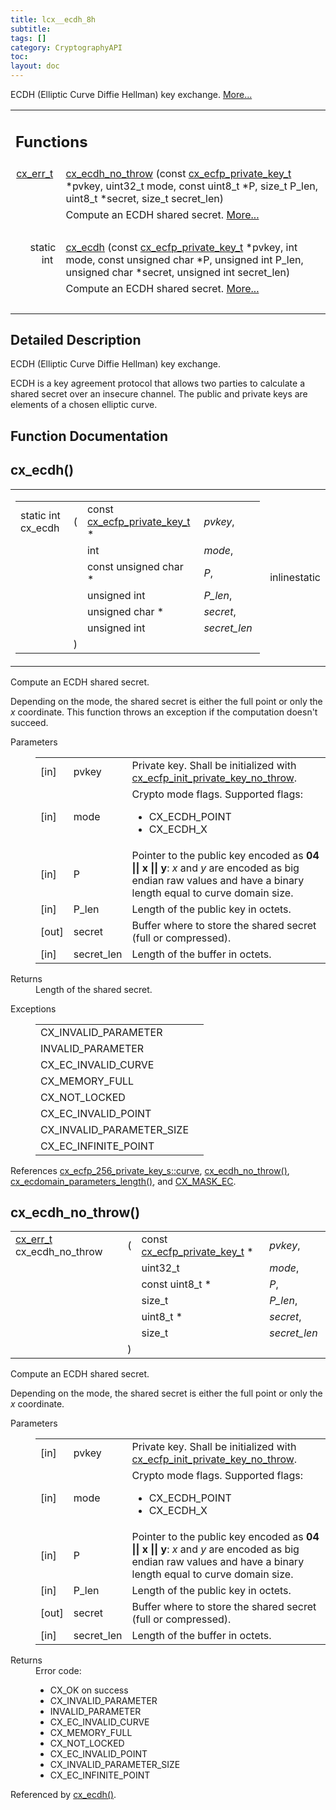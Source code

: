 ```yaml
---
title: lcx__ecdh_8h
subtitle:
tags: []
category: CryptographyAPI
toc:
layout: doc
---
```



<p>ECDH (Elliptic Curve Diffie Hellman) key exchange.  
<a href="#details">More...</a></p>
<table class="memberdecls">
<tr class="heading"><td colspan="2"><h2 class="groupheader"><a name="func-members"></a>
Functions</h2></td></tr>
<tr class="memitem:aa36d38a37ced925043a8d17b750e3f6e"><td class="memItemLeft" align="right" valign="top"><a class="el" href="../cx__errors_8h#a06db7f567671764f4980db9bc828fa85">cx_err_t</a>&#160;</td><td class="memItemRight" valign="bottom"><a class="el" href="../lcx__ecdh_8h#aa36d38a37ced925043a8d17b750e3f6e">cx_ecdh_no_throw</a> (const <a class="el" href="../cx__ecfp__256__private__key__s">cx_ecfp_private_key_t</a> *pvkey, uint32_t mode, const uint8_t *P, size_t P_len, uint8_t *secret, size_t secret_len)</td></tr>
<tr class="memdesc:aa36d38a37ced925043a8d17b750e3f6e"><td class="mdescLeft">&#160;</td><td class="mdescRight">Compute an ECDH shared secret.  <a href="#aa36d38a37ced925043a8d17b750e3f6e">More...</a><br /></td></tr>
<tr class="separator:aa36d38a37ced925043a8d17b750e3f6e"><td class="memSeparator" colspan="2">&#160;</td></tr>
<tr class="memitem:a9a4febd251d944d6c04b43c7330740ce"><td class="memItemLeft" align="right" valign="top">static int&#160;</td><td class="memItemRight" valign="bottom"><a class="el" href="../lcx__ecdh_8h#a9a4febd251d944d6c04b43c7330740ce">cx_ecdh</a> (const <a class="el" href="../cx__ecfp__256__private__key__s">cx_ecfp_private_key_t</a> *pvkey, int mode, const unsigned char *P, unsigned int P_len, unsigned char *secret, unsigned int secret_len)</td></tr>
<tr class="memdesc:a9a4febd251d944d6c04b43c7330740ce"><td class="mdescLeft">&#160;</td><td class="mdescRight">Compute an ECDH shared secret.  <a href="#a9a4febd251d944d6c04b43c7330740ce">More...</a><br /></td></tr>
<tr class="separator:a9a4febd251d944d6c04b43c7330740ce"><td class="memSeparator" colspan="2">&#160;</td></tr>
</table>
<a name="details" id="details"></a>

## Detailed Description

<div class="textblock"><p>ECDH (Elliptic Curve Diffie Hellman) key exchange. </p>
<p>ECDH is a key agreement protocol that allows two parties to calculate a shared secret over an insecure channel. The public and private keys are elements of a chosen elliptic curve. </p>
</div><h2 class="groupheader">Function Documentation</h2>
<a id="a9a4febd251d944d6c04b43c7330740ce"></a>
<h2 class="memtitle">cx_ecdh()</h2>

<div class="memitem">
<div class="memproto">
<table class="mlabels">
  <tr>
  <td class="mlabels-left">
      <table class="memname">
        <tr>
          <td class="memname">static int cx_ecdh </td>
          <td>(</td>
          <td class="paramtype">const <a class="el" href="../cx__ecfp__256__private__key__s">cx_ecfp_private_key_t</a> *&#160;</td>
          <td class="paramname"><em>pvkey</em>, </td>
        </tr>
        <tr>
          <td class="paramkey"></td>
          <td></td>
          <td class="paramtype">int&#160;</td>
          <td class="paramname"><em>mode</em>, </td>
        </tr>
        <tr>
          <td class="paramkey"></td>
          <td></td>
          <td class="paramtype">const unsigned char *&#160;</td>
          <td class="paramname"><em>P</em>, </td>
        </tr>
        <tr>
          <td class="paramkey"></td>
          <td></td>
          <td class="paramtype">unsigned int&#160;</td>
          <td class="paramname"><em>P_len</em>, </td>
        </tr>
        <tr>
          <td class="paramkey"></td>
          <td></td>
          <td class="paramtype">unsigned char *&#160;</td>
          <td class="paramname"><em>secret</em>, </td>
        </tr>
        <tr>
          <td class="paramkey"></td>
          <td></td>
          <td class="paramtype">unsigned int&#160;</td>
          <td class="paramname"><em>secret_len</em>&#160;</td>
        </tr>
        <tr>
          <td></td>
          <td>)</td>
          <td></td><td></td>
        </tr>
      </table>
  </td>
  <td class="mlabels-right">
<span class="mlabels"><span class="mlabel">inline</span><span class="mlabel">static</span></span>  </td>
  </tr>
</table>
</div><div class="memdoc">

<p>Compute an ECDH shared secret. </p>
<p>Depending on the mode, the shared secret is either the full point or only the <em>x</em> coordinate. This function throws an exception if the computation doesn't succeed.</p>
<dl class="params"><dt>Parameters</dt><dd>
  <table class="params">
    <tr><td class="paramdir">[in]</td><td class="paramname">pvkey</td><td>Private key. Shall be initialized with <a class="el" href="../lcx__ecfp_8h#aa60ed5c59930e787f187df1802b84ab5" title="Initialize a private key. ">cx_ecfp_init_private_key_no_throw</a>.</td></tr>
    <tr><td class="paramdir">[in]</td><td class="paramname">mode</td><td>Crypto mode flags. Supported flags:<ul>
<li>CX_ECDH_POINT</li>
<li>CX_ECDH_X</li>
</ul>
</td></tr>
    <tr><td class="paramdir">[in]</td><td class="paramname">P</td><td>Pointer to the public key encoded as <b>04 || x || y</b>: <em>x</em> and <em>y</em> are encoded as big endian raw values and have a binary length equal to curve domain size.</td></tr>
    <tr><td class="paramdir">[in]</td><td class="paramname">P_len</td><td>Length of the public key in octets.</td></tr>
    <tr><td class="paramdir">[out]</td><td class="paramname">secret</td><td>Buffer where to store the shared secret (full or compressed).</td></tr>
    <tr><td class="paramdir">[in]</td><td class="paramname">secret_len</td><td>Length of the buffer in octets.</td></tr>
  </table>
  </dd>
</dl>
<dl class="section return"><dt>Returns</dt><dd>Length of the shared secret.</dd></dl>
<dl class="exception"><dt>Exceptions</dt><dd>
  <table class="exception">
    <tr><td class="paramname">CX_INVALID_PARAMETER</td><td></td></tr>
    <tr><td class="paramname">INVALID_PARAMETER</td><td></td></tr>
    <tr><td class="paramname">CX_EC_INVALID_CURVE</td><td></td></tr>
    <tr><td class="paramname">CX_MEMORY_FULL</td><td></td></tr>
    <tr><td class="paramname">CX_NOT_LOCKED</td><td></td></tr>
    <tr><td class="paramname">CX_EC_INVALID_POINT</td><td></td></tr>
    <tr><td class="paramname">CX_INVALID_PARAMETER_SIZE</td><td></td></tr>
    <tr><td class="paramname">CX_EC_INFINITE_POINT</td><td></td></tr>
  </table>
  </dd>
</dl>

<p class="reference">References <a class="el" href="../cx__ecfp__256__private__key__s#a474bc8df07e877791f9b39dac8f9a8df">cx_ecfp_256_private_key_s::curve</a>, <a class="el" href="../lcx__ecdh_8h#aa36d38a37ced925043a8d17b750e3f6e">cx_ecdh_no_throw()</a>, <a class="el" href="../ox__ec_8h#a1c0a18bd483a254e2c7783442d32b002">cx_ecdomain_parameters_length()</a>, and <a class="el" href="../lcx__common_8h#a4550b2e093cd42ccf24e6b62df3747b4">CX_MASK_EC</a>.</p>

</div>
</div>
<a id="aa36d38a37ced925043a8d17b750e3f6e"></a>
<h2 class="memtitle">cx_ecdh_no_throw()</h2>

<div class="memitem">
<div class="memproto">
      <table class="memname">
        <tr>
          <td class="memname"><a class="el" href="../cx__errors_8h#a06db7f567671764f4980db9bc828fa85">cx_err_t</a> cx_ecdh_no_throw </td>
          <td>(</td>
          <td class="paramtype">const <a class="el" href="../cx__ecfp__256__private__key__s">cx_ecfp_private_key_t</a> *&#160;</td>
          <td class="paramname"><em>pvkey</em>, </td>
        </tr>
        <tr>
          <td class="paramkey"></td>
          <td></td>
          <td class="paramtype">uint32_t&#160;</td>
          <td class="paramname"><em>mode</em>, </td>
        </tr>
        <tr>
          <td class="paramkey"></td>
          <td></td>
          <td class="paramtype">const uint8_t *&#160;</td>
          <td class="paramname"><em>P</em>, </td>
        </tr>
        <tr>
          <td class="paramkey"></td>
          <td></td>
          <td class="paramtype">size_t&#160;</td>
          <td class="paramname"><em>P_len</em>, </td>
        </tr>
        <tr>
          <td class="paramkey"></td>
          <td></td>
          <td class="paramtype">uint8_t *&#160;</td>
          <td class="paramname"><em>secret</em>, </td>
        </tr>
        <tr>
          <td class="paramkey"></td>
          <td></td>
          <td class="paramtype">size_t&#160;</td>
          <td class="paramname"><em>secret_len</em>&#160;</td>
        </tr>
        <tr>
          <td></td>
          <td>)</td>
          <td></td><td></td>
        </tr>
      </table>
</div><div class="memdoc">

<p>Compute an ECDH shared secret. </p>
<p>Depending on the mode, the shared secret is either the full point or only the <em>x</em> coordinate.</p>
<dl class="params"><dt>Parameters</dt><dd>
  <table class="params">
    <tr><td class="paramdir">[in]</td><td class="paramname">pvkey</td><td>Private key. Shall be initialized with <a class="el" href="../lcx__ecfp_8h#aa60ed5c59930e787f187df1802b84ab5" title="Initialize a private key. ">cx_ecfp_init_private_key_no_throw</a>.</td></tr>
    <tr><td class="paramdir">[in]</td><td class="paramname">mode</td><td>Crypto mode flags. Supported flags:<ul>
<li>CX_ECDH_POINT</li>
<li>CX_ECDH_X</li>
</ul>
</td></tr>
    <tr><td class="paramdir">[in]</td><td class="paramname">P</td><td>Pointer to the public key encoded as <b>04 || x || y</b>: <em>x</em> and <em>y</em> are encoded as big endian raw values and have a binary length equal to curve domain size.</td></tr>
    <tr><td class="paramdir">[in]</td><td class="paramname">P_len</td><td>Length of the public key in octets.</td></tr>
    <tr><td class="paramdir">[out]</td><td class="paramname">secret</td><td>Buffer where to store the shared secret (full or compressed).</td></tr>
    <tr><td class="paramdir">[in]</td><td class="paramname">secret_len</td><td>Length of the buffer in octets.</td></tr>
  </table>
  </dd>
</dl>
<dl class="section return"><dt>Returns</dt><dd>Error code:<ul>
<li>CX_OK on success</li>
<li>CX_INVALID_PARAMETER</li>
<li>INVALID_PARAMETER</li>
<li>CX_EC_INVALID_CURVE</li>
<li>CX_MEMORY_FULL</li>
<li>CX_NOT_LOCKED</li>
<li>CX_EC_INVALID_POINT</li>
<li>CX_INVALID_PARAMETER_SIZE</li>
<li>CX_EC_INFINITE_POINT </li>
</ul>
</dd></dl>

<p class="reference">Referenced by <a class="el" href="../lcx__ecdh_8h#a9a4febd251d944d6c04b43c7330740ce">cx_ecdh()</a>.</p>

</div>
</div>

